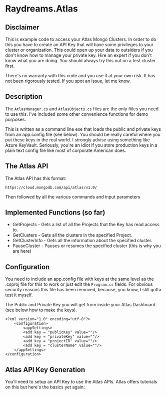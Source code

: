# Raydreams.Atlas

## Disclaimer

This is example code to access your Atlas Mongo Clusters. In order to do this you have to create an API Key that will have some privileges to your cluster or organization. This could open up your data to outsiders if you don't know how to manage your private key. Hire an expert if you don't know what you are doing. You should always try this out on a test cluster first.

There's no warranty with this code and you use it at your own risk. It has not been rigorously tested. If you spot an issue, let me know.

## Description

The `AtlasManager.cs` and `AtlasObjects.cs` files are the only fiiles you need to use this. I've included some other convenience functions for demo purposes.

This is written as a command line exe that loads the public and private keys from an app.config file (see below). You should be really careful where you put these keys in the real world. I strongly advise using something like Azure KeyVault. Seriously, you're an idiot if you store production keys in a plain text config file like most of corporate American does.

## The Atlas API

The Atlas API has this format:

```
https://cloud.mongodb.com/api/atlas/v1.0/
```

Then followed by all the various commands and input parameters

## Implemented Functions (so far)

* GetProjects - Gets a list of all the Projects that the Key has read access to.
* GetClusters - Gets all the clusters in the specified Project.
* GetClusterInfo - Gets all the information about the specified cluster.
* PauseCluster - Pauses or resumes the specified cluster (this is why you are here)

## Configuration

You need to include an app.config file with keys at the same level as the .csproj file for this to work or just edit the `Program.cs` fields.
For obvious security reasons this file has been removed, because, you know, I still gotta test it myself.

The Public and Private Key you will get from inside your Atlas Dashboard (see below how to make the keys).

```
<?xml version="1.0" encoding="utf-8"?>
    <configuration>
        <appSettings>
        <add key = "publicKey" value=""/>
        <add key = "privateKey" value=""/>
        <add key = "projectID" value=""/>
        <add key = "clusterName" value=""/>
    </appSettings>
</configuration>
```

## Atlas API Key Generation

You'll need to setup an API Key to use the Atlas APIs. Atlas offers tutorials on this but here's the basics yet again:


